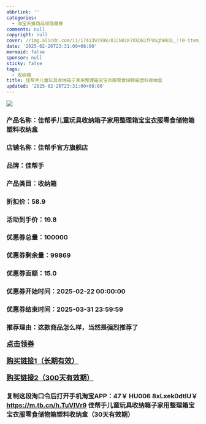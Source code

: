 ```yaml
---
abbrlink: ''
categories:
  - 淘宝天猫商品领隐藏券
comments: null
copyright: null
cover: //img.alicdn.com/i1/1741393998/O1CN01K7XkDN1fP8SghHkQL_!!0-item_pic.jpg
date: '2025-02-26T23:31:00+08:00'
mermaid: false
sponsor: null
sticky: false
tags:
  - 收纳箱
title: 佳帮手儿童玩具收纳箱子家用整理箱宝宝衣服零食储物箱塑料收纳盒
updated: '2025-02-26T23:31:00+08:00'
--- 
```


![](//img.alicdn.com/i1/1741393998/O1CN01K7XkDN1fP8SghHkQL_!!0-item_pic.jpg)

### 产品名称：佳帮手儿童玩具收纳箱子家用整理箱宝宝衣服零食储物箱塑料收纳盒
### 店铺名称：佳帮手官方旗舰店
### 品牌：佳帮手
### 产品类目：收纳箱
### 折扣价：58.9
### 活动到手价：19.8
### 优惠券总量：100000
### 优惠券剩余量：99869
### 优惠券面额：15.0
### 优惠券开始时间：2025-02-22 00:00:00	
### 优惠券结束时间：2025-03-31 23:59:59	
### 推荐理由：这款商品怎么样，当然是强烈推荐了

<p style="font-size: 18px; font-weight: bold;">
  <a href="这款商品太牛了！销售太火爆以至于没有设置" target="_blank">点击领券</a>
</p>
<p style="font-size: 18px; font-weight: bold;">
  <a href="https://s.click.taobao.com/t?e=m%3D2%26s%3DzVJ53gaoFNlw4vFB6t2Z2ueEDrYVVa64K7Vc7tFgwiHjf2vlNIV67kkfnVn6TwKdWI6w0dMGH8j3ID%2FV1RqsF4wnCJeELi4I%2FIEn%2BS1IjHAB0ghlTd7WlZVm%2FOAUUFw71qrpxiwMoCNxc1AtbZGVS3ZysvctPCR45Bm6Rmfgu%2BYLZMqoQW%2BfuLV7Mh%2FzulIELQl9mEirfI%2F37d4E1srpl2huPcIB90HgFJNc8UgJ4o2bInag5bqCbrJrYWcv6uxp6NfIPpyMMfg4kYoWSvm%2FY5GZ9wPRcXV%2BBfuqljaE3xpNzuMLUNyvdMtwyHM0hDP1wx9q0mkEzCIhhQs2DjqgEA%3D%3D" target="_blank">购买链接1（长期有效）</a>
</p>
<p style="font-size: 18px; font-weight: bold;">
  <a href="https://s.click.taobao.com/qyr4TNs" target="_blank">购买链接2（300天有效期）</a>
</p>

### 复制这段淘口令后打开手机淘宝APP：47￥ HU006 8xLxek0dtIU￥ https://m.tb.cn/h.TuVIVr9  佳帮手儿童玩具收纳箱子家用整理箱宝宝衣服零食储物箱塑料收纳盒（30天有效期）
